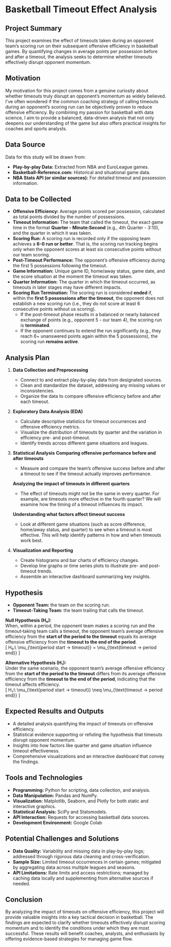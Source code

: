 # Basketball Timeout Effect Analysis

## Project Summary
This project examines the effect of timeouts taken during an opponent team’s scoring run on their subsequent offensive efficiency in basketball games. By quantifying changes in average points per possession before and after a timeout, the analysis seeks to determine whether timeouts effectively disrupt opponent momentum.  

## Motivation
My motivation for this project comes from a genuine curiosity about whether timeouts truly disrupt an opponent’s momentum as widely believed. I've often wondered if the common coaching strategy of calling timeouts during an opponent’s scoring run can be objectively proven to reduce offensive efficiency. By combining my passion for basketball with data science, I aim to provide a balanced, data-driven analysis that not only deepens our understanding of the game but also offers practical insights for coaches and sports analysts.

## Data Source
Data for this study will be drawn from:
- **Play-by-play Data:** Extracted from NBA and EuroLeague games.
- **Basketball-Reference.com:** Historical and situational game data.
- **NBA Stats API (or similar sources):** For detailed timeout and possession information.

## Data to be Collected
- **Offensive Efficiency:** Average points scored per possession, calculated as total points divided by the number of possessions.  
- **Timeout Information:** The team that called the timeout, the exact game time in the format **Quarter - Minute:Second** (e.g., 4th Quarter - 3:10), and the quarter in which it was taken.  
- **Scoring Run:** A scoring run is recorded only if the opposing team achieves a **6-0 run or better**. That is, the scoring run tracking begins only when the opponent scores at least six consecutive points without our team scoring.  
- **Post-Timeout Performance:** The opponent’s offensive efficiency during the first 5 possessions following the timeout.  
- **Game Information:** Unique game ID, home/away status, game date, and the score situation at the moment the timeout was taken.  
- **Quarter Information:** The quarter in which the timeout occurred, as timeouts in later stages may have different impacts.  
- **Scoring Run Termination:** The scoring run is considered **ended** if, within the **first 5 possessions after the timeout**, the opponent does not establish a new scoring run (i.e., they do not score at least 6 consecutive points without us scoring).  
  - If the post-timeout phase results in a balanced or nearly balanced exchange of points (e.g., opponent 5 - our team 4), the scoring run is **terminated**.  
  - If the opponent continues to extend the run significantly (e.g., they reach 6+ unanswered points again within the 5 possessions), the scoring run **remains active**.  

## Analysis Plan
1. **Data Collection and Preprocessing**
   - Connect to and extract play-by-play data from designated sources.
   - Clean and standardize the dataset, addressing any missing values or inconsistencies.
   - Organize the data to compare offensive efficiency before and after each timeout.

2. **Exploratory Data Analysis (EDA)**
   - Calculate descriptive statistics for timeout occurrences and offensive efficiency metrics.
   - Visualize the distribution of timeouts by quarter and the variation in efficiency pre- and post-timeout.
   - Identify trends across different game situations and leagues.

3. **Statistical Analysis**
   **Comparing offensive performance before and after timeouts**  
    - Measure and compare the team’s offensive success before and after a timeout to see if the timeout actually improves performance.
       
    **Analyzing the impact of timeouts in different quarters**  
     - The effect of timeouts might not be the same in every quarter. For example, are timeouts more effective in the fourth quarter? We will examine how the timing of a timeout influences its impact.  
    
     **Understanding what factors affect timeout success**  
      - Look at different game situations (such as score difference, home/away status, and quarter) to see when a timeout is most effective. This will help identify patterns in how and when timeouts work best.  

4. **Visualization and Reporting**
   - Create histograms and bar charts of efficiency changes.
   - Develop line graphs or time series plots to illustrate pre- and post-timeout trends.
   - Assemble an interactive dashboard summarizing key insights.

## Hypothesis
- **Opponent Team:** the team on the scoring run.  
- **Timeout‑Taking Team:** the team trailing that calls the timeout.  

**Null Hypothesis (H₀):**  
When, within a period, the opponent team makes a scoring run and the timeout‑taking team calls a timeout, the opponent team’s average offensive efficiency from the **start of the period to the timeout** equals its average offensive efficiency from the **timeout to the end of the period**.  
\[
H₀:\ \mu_{\text{period start → timeout}} = \mu_{\text{timeout → period end}}
\]

**Alternative Hypothesis (H₁):**  
Under the same scenario, the opponent team’s average offensive efficiency from the **start of the period to the timeout** differs from its average offensive efficiency from the **timeout to the end of the period**, indicating that the timeout affects efficiency.  
\[
H₁:\ \mu_{\text{period start → timeout}} \neq \mu_{\text{timeout → period end}}
\]

## Expected Results and Outputs
- A detailed analysis quantifying the impact of timeouts on offensive efficiency.
- Statistical evidence supporting or refuting the hypothesis that timeouts disrupt opponent momentum.
- Insights into how factors like quarter and game situation influence timeout effectiveness.
- Comprehensive visualizations and an interactive dashboard that convey the findings.

## Tools and Technologies
- **Programming:** Python for scripting, data collection, and analysis.
- **Data Manipulation:** Pandas and NumPy.
- **Visualization:** Matplotlib, Seaborn, and Plotly for both static and interactive graphics.
- **Statistical Analysis:** SciPy and Statsmodels.
- **API Interaction:** Requests for accessing basketball data sources.
- **Development Environment:** Google Colab

## Potential Challenges and Solutions
- **Data Quality:** Variability and missing data in play-by-play logs; addressed through rigorous data cleaning and cross-verification.
- **Sample Size:** Limited timeout occurrences in certain games; mitigated by aggregating data across multiple leagues and seasons.
- **API Limitations:** Rate limits and access restrictions; managed by caching data locally and supplementing from alternative sources if needed.

## Conclusion
By analyzing the impact of timeouts on offensive efficiency, this project will provide valuable insights into a key tactical decision in basketball. The findings are expected to clarify whether timeouts effectively disrupt scoring momentum and to identify the conditions under which they are most successful. These results will benefit coaches, analysts, and enthusiasts by offering evidence-based strategies for managing game flow.
